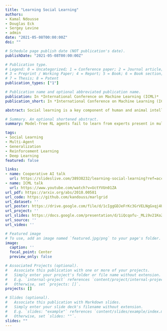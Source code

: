 ```yaml
---
title: "Learning Social Learning"
authors:
- Kamal Ndousse
- Douglas Eck
- Sergey Levine
- admin
date: "2021-05-08T00:00:00Z"
doi: ""

# Schedule page publish date (NOT publication's date).
publishDate: "2021-05-08T00:00:00Z"

# Publication type.
# Legend: 0 = Uncategorized; 1 = Conference paper; 2 = Journal article;
# 3 = Preprint / Working Paper; 4 = Report; 5 = Book; 6 = Book section;
# 7 = Thesis; 8 = Patent
publication_types: ["1"]

# Publication name and optional abbreviated publication name.
publication: In *International Conference on Machine Learning (ICML)*
publication_short: In *International Conference on Machine Learning (ICML);* *NeurIPS Cooperative AI Workshop* **Best Paper**

abstract: Social learning is a key component of human and animal intelligence. By taking cues from the behavior of experts in their environment, social learners can acquire sophisticated behavior and rapidly adapt to new circumstances. This paper investigates whether independent reinforcement learning (RL) agents in a multi-agent environment can learn to use social learning to improve their performance. We find that in most circumstances, vanilla model-free RL agents do not use social learning. We analyze the reasons for this deficiency, and show that by imposing constraints on the training environment and introducing a model-based auxiliary loss we are able to obtain generalized social learning policies which enable agents to i) discover complex skills that are not learned from single-agent training, and ii) adapt online to novel environments by taking cues from experts present in the new environment. In contrast, agents trained with model-free RL or imitation learning generalize poorly and do not succeed in the transfer tasks. By mixing multi-agent and solo training, we can obtain agents that use social learning to gain skills that they can deploy when alone, even out-performing agents trained alone from the start.

# Summary. An optional shortened abstract.
summary: Model-free RL agents fail to learn from experts present in multi-agent environments. By adding a model-based auxiliary loss, we induce social learning, which allows agents to learn how to learn from experts. When deployed to novel environments with new experts, they use social learning to determine how to solve the task, and generalize better than agents trained alone with RL or imitation learning. 

tags:
- Social Learning
- Multi-Agent
- Generalization
- Reinforcement Learning
- Deep Learning
featured: false

links:
- name: Cooperative AI talk
  url: https://slideslive.com/38938232/learning-social-learning?ref=account-folder-62099-folders
- name: ICML talk
  url: https://www.youtube.com/watch?v=UctYVUn01ZA
url_pdf: https://arxiv.org/abs/2010.00581
url_code: https://github.com/kandouss/marlgrid
url_dataset: ''
url_poster: https://drive.google.com/file/d/1cIggGDJeFrKc3GrVELNgGxqj4UuMd-GE/view?usp=sharing
url_project: ''
url_slides: https://docs.google.com/presentation/d/1iQcqofu-_MLi9v21KoZR7Hb-PAsY15y29-4JYnMXoLc/edit?usp=sharing
url_source: ''
url_video: ''

# Featured image
# To use, add an image named `featured.jpg/png` to your page's folder. 
image:
  caption: ''
  focal_point: Center
  preview_only: false

# Associated Projects (optional).
#   Associate this publication with one or more of your projects.
#   Simply enter your project's folder or file name without extension.
#   E.g. `internal-project` references `content/project/internal-project/index.md`.
#   Otherwise, set `projects: []`.
projects: []

# Slides (optional).
#   Associate this publication with Markdown slides.
#   Simply enter your slide deck's filename without extension.
#   E.g. `slides: "example"` references `content/slides/example/index.md`.
#   Otherwise, set `slides: ""`.
slides: ""
---
```




